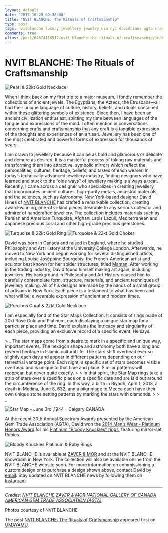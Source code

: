 ```yaml
---
layout: default
date: "2013-10-23 09:30:00"
title: "NVIT BLANCHE: The Rituals of Craftsmanship"
type: post
tags: nvitblanche luxury jewellery jewelry usa nyc davidhines agta craftsmanship culture heritage
comments: true
alias: /post/64874116512/nvit-blanche-the-rituals-of-craftsmanship/index.html
---
```


# NVIT BLANCHE: The Rituals of Craftsmanship

![Pearl &amp; 22kt Gold Necklace][1]

When I think back on my first trip to a major museum, I fondly remember the collections of ancient jewels. The Egyptians, the Aztecs, the Etruscans—all had their unique language of culture, history, beliefs, and rituals contained within these glittering symbols of existence. Since then, I have been an ancient civilization enthusiast, splitting my time between languages of the tongue and expressions of the mind. I often mention in conversations concerning crafts and craftsmanship that any craft is a tangible expression of the thoughts and experiences of an artisan. Jewellery has been one of the most celebrated and powerful forms of expression for thousands of years.

I am drawn to jewellery because it can be as bold and glamorous or delicate and demure as desired. It is a masterful process of taking raw materials and transforming them into attractive, symbolic mirrors which reflect the personalities, cultures, heritage, beliefs, and tastes of each wearer. In today’s technically-advanced jewellery industry, finding designers who have learned and stuck to the “olde ways” of jewellery making is always a treat. Recently, I came across a designer who specializes in creating jewellery that incorporates ancient cultures, high-purity metals, ancestral materials, and the sciences, such as Astronomy. New York-based designer David Hines of [NVIT BLANCHE][2] has crafted a remarkable collection,&nbsp;creating award-winning, one-of-a-kind pieces desirable to any serious collector and admirer of handcrafted jewellery. The collection includes materials such as Persian and American Turquoise, Afghani Lapis Lazuli, Mediterranean and Japanese precious coral and other high-grade precious gemstones.

![Turquoise &amp; 22kt Gold Ring][3] ![Turquoise &amp; 22kt Gold Choker][4]

David was born in Canada and raised in England, where he studied Philosophy and Art History at the University College London. Afterwards, he moved to New York and began working for several distinguished artists, including Louise Joséphine Bourgeois, the French-American artist and sculptor best known for her spider structures, titled [Maman][5]. After working in the trading industry, David found himself making art again, including jewellery. His background in Philosophy and Art History caused him to carefully contemplate form, structure, materials, and ancient techniques of jewellery making. All of his designs are made by the hands of a small group of artisans in New York. Each piece is a testament to what has been and what will be; a wearable expression of ancient and modern times.

![Precious Coral &amp; 22kt Gold Necklace][6]

I am especially fond of the Star Maps Collection. It consists of rings made of 20kt Rose Gold and Platinum, each displaying a unique star map for a particular place and time. David explains the intricacy and singularity of each piece, providing an exclusive record of a specific event. He says:

&gt; _ The star maps come from a desire to mark in a specific and unique way, important events. The hexagon shape and astronomy both have a long and revered heritage in Islamic cultural life. The stars shift overhead ever so slightly each day and appear in different patterns depending on our terrestrial vantage point. Each night, a specific set of stars becomes visible overhead and is unique to that time and place. Similar patterns will reappear, but never quite exactly.
&gt;
&gt; In that spirit, the Star Map rings take a strip of stars over a specific place on a specific date and are laid out around the circumference of the ring. In this way, a birth in Riyadh, April 1, 2013, a death in Medina, June 8, 632, and a pilgrimage to Mecca each have their own unique stone setting patterns by marking the stars with diamonds.
&gt;
&gt; _

![Star Map - June 3rd ,1944 – Calgary CANADA][7]

At the recent 30th Annual Spectrum Awards presented by the American Gem Trade Association (AGTA), David won the [2014 Men’s Wear - Platinum Honors Award][8] for his [Platinum “Bloody Knuckles” rings][9], featuring mirror-set Rubies.

![Bloody Knuckles Platinum &amp; Ruby Rings][10]

NVIT BLANCHE is available at [ZAVER &amp; MOR][11] and at the NVIT BLANCHE showroom in New York. The collection will also be available online from the NVIT BLANCHE website soon. For more information on commissioning a custom design or to purchase a design shown above, contact David by [email][12]. Stay updated on NVIT BLANCHE news by following them on [Instagram][13].

* * *

_Credits:
[NVIT BLANCHE][14]
[ZAVER &amp; MOR][15]
[NATIONAL GALLERY OF CANADA][5]
[AMERICAN GEM TRADE ASSOCIATION (AGTA)][16]_

Photos courtesy of NVIT BLANCHE

The post [NVIT BLANCHE: The Rituals of Craftsmanship][17]&nbsp;appeared first on [UMAYAMU][18].

   [1]: http://farm8.staticflickr.com/7345/10443421786_d1e4371cea_o.jpg
   [2]: http://www.nvitblanche.com (NVIT BLANCHE)
   [3]: http://farm8.staticflickr.com/7351/10443408764_eb383a013e_o.jpg
   [4]: http://farm6.staticflickr.com/5475/10443443565_439119e9e1_o.jpg
   [5]: http://www.gallery.ca/buildingandgrounds/01.htm
   [6]: http://farm3.staticflickr.com/2836/10443443975_129869be24_o.jpg
   [7]: http://farm4.staticflickr.com/3771/10443444125_56131e10e4_o.jpg
   [8]: http://www.agta.org/awards/2014-winners.html (2014 SPECTRUM AWARDS)
   [9]: http://instagram.com/p/fvROpMP-ZQ/
   [10]: http://farm6.staticflickr.com/5521/10447147124_700bbcbb23_o.jpg
   [11]: http://www.zaverandmor.com (ZAVER &amp; MOR)
   [12]: mailto:nvit.blanche@gmail.com?subject=Hello%20NVIT%20BLANCHE!&amp;body=I%20saw%20your%20feature%20on%20UMAYAMU%20and%20want%20more%20information%20about%20your%20collection.
   [13]: http://instagram.com/nvitblanche
   [14]: http://www.nvitblanche.com
   [15]: http://www.zaverandmor.com
   [16]: http://www.agta.org/awards/
   [17]: http://www.umayamu.com/post/64874116512/nvit-blanche-the-rituals-of-craftsmanship
   [18]: http://www.umayamu.com (UMAYAMU)
